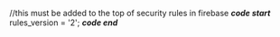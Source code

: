 //this must be added to the top of security rules in firebase
***code start***
rules_version = '2';
***code end***